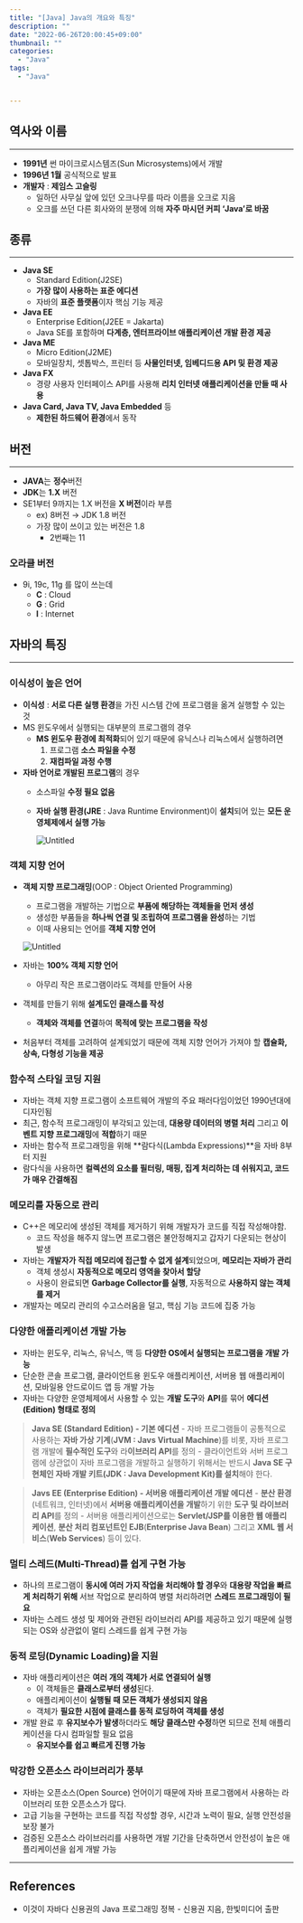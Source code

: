 ```yaml
---
title: "[Java] Java의 개요와 특징"
description: ""
date: "2022-06-26T20:00:45+09:00"
thumbnail: ""
categories:
  - "Java"
tags:
  - "Java"


---
```

<!--more-->

## 역사와 이름

---

- **1991년** 썬 마이크로시스템즈(Sun Microsystems)에서 개발
- **1996년 1월** 공식적으로 발표
- **개발자** : **제임스 고슬링**
    - 일하던 사무실 앞에 있던 오크나무를 따라 이름을 오크로 지음
    - 오크를 쓰던 다른 회사와의 분쟁에 의해 **자주 마시던 커피 ‘Java’로 바꿈**

## 종류

---

- **Java SE**
    - Standard Edition(J2SE)
    - **가장 많이 사용하는 표준 에디션**
    - 자바의 **표준 플랫폼**이자 핵심 기능 제공
- **Java EE**
    - Enterprise Edition(J2EE = Jakarta)
    - Java SE를 포함하며 **다계층, 엔터프라이브 애플리케이션 개발 환경 제공**
- **Java ME**
    - Micro Edition(J2ME)
    - 모바일장치, 셋톱박스, 프린터 등 **사물인터넷, 임베디드용 API 및 환경 제공**
- **Java FX**
    - 경량 사용자 인터페이스 API를 사용해 **리치 인터넷 애플리케이션을 만들 때 사용**
- **Java Card, Java TV, Java Embedded** 등
    - **제한된 하드웨어 환경**에서 동작

## 버전

---

- **JAVA**는 **정수**버전
- **JDK**는 **1.X** 버전
- SE1부터 9까지는 1.X 버전을 **X 버전**이라 부름
    - ex) 8버전 → JDK 1.8 버전
    - 가장 많이 쓰이고 있는 버전은 1.8
        - 2번째는 11

### 오라클 버전

- 9i, 19c, 11g 를 많이 쓰는데
    - **C** : Cloud
    - **G** : Grid
    - **I** : Internet

## 자바의 특징

---

### 이식성이 높은 언어

- **이식성** : **서로 다른 실행 환경**을 가진 시스템 간에 프로그램을 옮겨 실행할 수 있는 것
- MS 윈도우에서 실행되는 대부분의 프로그램의 경우
    - **MS 윈도우 환경에  최적화**되어 있기 때문에 유닉스나 리눅스에서 실행하려면
        1. 프로그램 **소스 파일을 수정**
        2. **재컴파일 과정 수행**
- **자바 언어로 개발된 프로그램**의 경우
    - 소스파일 **수정 필요 없음**
    - **자바 실행 환경(JRE** : Java Runtime Environment)이 **설치**되어 있는 **모든 운영체제에서 실행 가능**
        
        ![Untitled](/images/lang_java/start/JAVA의_개요와_특징/Untitled.png)
        

### 객체 지향 언어

- **객체 지향 프로그래밍**(OOP : Object Oriented Programming)
    - 프로그램을 개발하는 기법으로 **부품에 해당하는 객체들을 먼저 생성**
    - 생성한 부품들을 **하나씩 연결 및 조립하여 프로그램을 완성**하는 기법
    - 이때 사용되는 언어를 **객체 지향 언어**
    
    ![Untitled](/images/lang_java/start/JAVA의_개요와_특징/Untitled%201.png)
    
- 자바는 **100% 객체 지향 언어**
    - 아무리 작은 프로그램이라도 객체를 만들어 사용
- 객체를 만들기 위해 **설계도인 클래스를 작성**
    - **객체와 객체를 연결**하여 **목적에 맞는 프로그램을 작성**
- 처음부터 객체를 고려하여 설계되었기 때문에 객체 지향 언어가 가져야 할 **캡슐화, 상속, 다형성 기능을 제공**

### 함수적 스타일 코딩 지원

- 자바는 객체 지향 프로그램이 소프트웨어 개발의 주요 패러다임이었던 1990년대에 디자인됨
- 최근,  함수적 프로그래밍이 부각되고 있는데, **대용량 데이터의 병렬 처리** 그리고 **이벤트 지향 프로그래밍**에 **적합**하기 때문
- 자바는 함수적 프로그래밍을 위해 **람다식(Lambda Expressions)**을 자바 8부터 지원
- 람다식을 사용하면 **컬렉션의 요소를 필터링, 매핑, 집계 처리하는 데 쉬워지고, 코드가 매우 간결해짐**

### 메모리를 자동으로 관리

- C++은 메모리에 생성된 객체를 제거하기 위해 개발자가 코드를 직접 작성해야함.
    - 코드 작성을 해주지 않느면 프로그램은 불안정해지고 갑자기 다운되는 현상이 발생
- 자바는 **개발자가 직접 메모리에 접근할 수 없게 설계**되었으며, **메모리는 자바가 관리**
    - 객체 생성시 **자동적으로 메모리 영역을 찾아서 할당**
    - 사용이 완료되면 **Garbage Collector를 실행**, 자동적으로 **사용하지 않는 객체를 제거**
- 개발자는 메모리 관리의 수고스러움을 덜고, 핵심 기능 코드에 집중 가능

### 다양한 애플리케이션 개발 가능

- 자바는 윈도우, 리눅스, 유닉스, 맥 등 **다양한 OS에서 실행되는 프로그램을 개발 가능**
- 단순한 콘솔 프로그램, 클라이언트용 윈도우 애플리케이션, 서버용 웹 애플리케이션, 모바일용 안드로이드 앱 등 개발 가능
- 자바는 다양한 운영체제에서 사용할 수 있는 **개발 도구**와 **API**를 묶어 **에디션(Edition) 형태로 정의**

> **Java SE (Standard Edition) - 기본 에디션**
    - 자바 프로그램들이 공통적으로 사용하는 **자바 가상 기계**(**JVM : Javs Virtual Machine**)를 비롯, 자바 프로그램 개발에 **필수적인 도구**와 라**이브러리 API**를 정의
    - 클라이언트와 서버 프로그램에 상관없이 자바 프로그램을 개발하고 실행하기 위해서는 반드시 **Java SE 구현체인 자바 개발 키트(JDK : Java Development Kit)를 설치**해야 한다.

> **Javs EE (Enterprise Edition) - 서버용 애플리케이션 개발 에디션**
    - **분산 환경**(네트워크, 인터넷)에서 **서버용 애플리케이션을 개발**하기 위한 **도구 및 라이브러리 API**를 정의
    - 서버용 애플리케이션으로는 **Servlet/JSP를 이용한 웹 애플리케이션**, **분산 처리 컴포넌트인 EJB**(**Enterprise Java Bean**)  그리고 **XML 웹 서비스**(**Web Services**) 등이 있다.

### 멀티 스레드(Multi-Thread)를 쉽게 구현 가능

- 하나의 프로그램이 **동시에 여러 가지 작업을 처리해야 할 경우**와 **대용량 작업을 빠르게 처리하기 위해** 서브 작업으로 분리하여 병렬 처리하려면 **스레드 프로그래밍이 필요**
- 자바는 스레드 생성 및 제어와 관련된 라이브러리 API를 제공하고 있기 때문에 실행되는 OS와 상관없이 멀티 스레드를 쉽게 구현 가능

### 동적 로딩(Dynamic Loading)을 지원

- 자바 애플리케이션은 **여러 개의 객체가 서로 연결되어 실행**
    - 이 객체들은 **클래스로부터 생성**된다.
    - 애플리케이션이 **실행될 때 모든 객체가 생성되지 않음**
    - 객체가 **필요한 시점에 클래스를 동적 로딩하여 객체를 생성**
- 개발 완료 후 **유지보수가 발생**하더라도 **해당 클래스만 수정**하면 되므로 전체 애플리케이션을 다시 컴파일할 필요 없음
    - **유지보수를 쉽고 빠르게 진행 가능**

### 막강한 오픈소스 라이브러리가 풍부

- 자바는 오픈소스(Open Source) 언어이기 때문에 자바 프로그램에서 사용하는 라이브러리 또한 오픈소스가 많다.
- 고급 기능을 구현하는 코드를 직접 작성할 경우, 시간과 노력이 필요, 실행 안전성을 보장 불가
- 검증된 오픈소스 라이브러리를 사용하면 개발 기간을 단축하면서 안전성이 높은 애플리케이션을 쉽게 개발 가능

---

## References

- 이것이 자바다 신용권의 Java 프로그래밍 정복 - 신용권 지음, 한빛미디어 출판